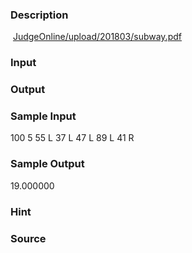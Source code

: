 
### Description
 [JudgeOnline/upload/201803/subway.pdf](/JudgeOnline/upload/201803/subway.pdf)
### Input

### Output

### Sample Input
100 5
55 L
37 L
47 L
89 L
41 R
### Sample Output
19.000000
### Hint

### Source
